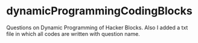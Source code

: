 # dynamicProgrammingCodingBlocks
Questions on Dynamic Programming of Hacker Blocks.
Also I added a txt file in which all codes are written with question name.
